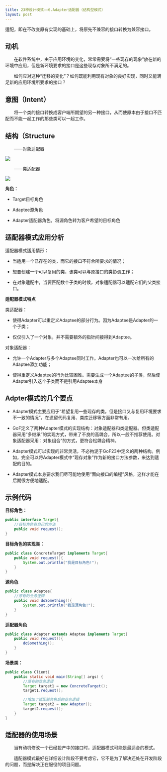 ```yaml
---
title: 23种设计模式——6.Adapter适配器（结构型模式）
layout: post
---
```

适配，即在不改变原有实现的基础上，将原先不兼容的接口转换为兼容接口。

## 动机

​&emsp;&emsp;在软件系统中，由于应用环境的变化，常常需要将“一些现存的现象”放在新的环境中应用，但是新环境要求的接口是这些现存对象所不满足的。

​&emsp;&emsp;如何应对这种“迁移的变化”？如何既能利用现有对象的良好实现，同时又能满足新的应用环境所要求的接口？

## 意图（Intent）

​&emsp;&emsp;将一个类的接口转换成客户端所期望的另一种接口，从而使原本由于接口不匹配而不能一起工作的那些类可以一起工作。

## 结构（Structure

​&emsp;&emsp;——对象适配器

![](https://github.com/DaLian369/DaLian369.github.io/tree/master/img/对象适配器.jpg)

​&emsp;&emsp;——类适配器

![](https://github.com/DaLian369/DaLian369.github.io/tree/master/img/类适配器.jpg)

**角色：**

- Target目标角色

- Adaptee源角色

- Adapter适配器角色，将源角色转为客户希望的目标角色

## 适配器模式应用分析

适配器模式适用情形：

- 当适用一个已存在的类，而它的接口不符合所要求的情况；


- 想要创建一个可以复用的类，该类可以与原接口的类协调工作；


- 在对象适配中，当要匹配数个子类的时候，对象适配器可以适配它们的父类接口。


**适配器模式特点**

类适配器：

- 使得Adapter可以重定义Adaptee的部分行为。因为Adaptee是Adapter的一个子类；


- 仅仅引入了一个对象，并不需要额外的指针间接得到Adaptee。

对象适配器：

- 允许一个Adapter与多个Adaptee同时工作。Adapter也可以一次给所有的Adaptee添加功能；


- 使得重定义Adaptee的行为比较困难。需要生成一个Adaptee的子类，然后使Adapter引入这个子类而不是引用Adaptee本身

## Adpter模式的几个要点

- Adapter模式主要应用于“希望复用一些现存的类，但是接口又与复用环境要求不一致的情况”，在遗留代码复用、类库迁移等方面非常有用。


- GoF定义了两种Adapter模式的实现结构：对象适配器和类适配器。但类适配器采用“多继承”的实现方式，带来了不良的高耦合，所以一般不推荐使用。对象适配器采用：对象组合“的方式，更符合松耦合精神。


- Adapter模式可以实现的非常灵活，不必拘泥于GoF23中定义的两种结构。例如，完全可以将Adapter模式中“现存对象”作为新的接口方法参数，来达到适配的目的。


- Adapter模式本身要求我们尽可能地使用“面向接口的编程”风格，这样才能在后期很方便地适配。

## 示例代码
**目标角色：**

```java
public interface Target{
	//目标角色有自己的方法
	public void request();
}
```
**目标角色的实现类：**
```java
public class ConcreteTarget implements Target{
	public void request(){
		System.out.println("我是目标角色!");
	}
}
```
**源角色**
```java
public class Adaptee{
	//原有的业务逻辑
	public void doSomething(){
		System.out.println("我是源角色!");
	}
}
```
**适配器角色**
```java
public class Adapter extends Adaptee implements Target{
	public void request(){
		doSomething();
	}
}
```
**场景类：**
```java
public class Client{
	public static void main(String[] args) {
		//原有的业务逻辑
		Target target1 = new ConcreteTarget();
		target1.request();

		//增加了适配器角色后的业务逻辑
		Target target2 = new Adapter();
		target2.request();
	}
}
```
## 适配器的使用场景

&emsp;&emsp;当有动机修改一个已经投产中的接口时，适配器模式可能是最适合的模式。

&emsp;&emsp;适配器模式最好在详细设计阶段不要考虑它，它不是为了解决还处在开发阶段的问题，而是解决正在服役的项目问题。